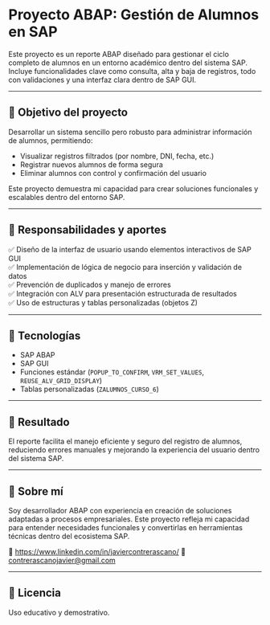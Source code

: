 # Proyecto ABAP: Gestión de Alumnos en SAP

Este proyecto es un reporte ABAP diseñado para gestionar el ciclo completo de alumnos en un entorno académico dentro del sistema SAP. Incluye funcionalidades clave como consulta, alta y baja de registros, todo con validaciones y una interfaz clara dentro de SAP GUI.

---

## 💼 Objetivo del proyecto

Desarrollar un sistema sencillo pero robusto para administrar información de alumnos, permitiendo:

- Visualizar registros filtrados (por nombre, DNI, fecha, etc.)
- Registrar nuevos alumnos de forma segura
- Eliminar alumnos con control y confirmación del usuario

Este proyecto demuestra mi capacidad para crear soluciones funcionales y escalables dentro del entorno SAP.

---

## 📌 Responsabilidades y aportes

✅ Diseño de la interfaz de usuario usando elementos interactivos de SAP GUI  
✅ Implementación de lógica de negocio para inserción y validación de datos  
✅ Prevención de duplicados y manejo de errores  
✅ Integración con ALV para presentación estructurada de resultados  
✅ Uso de estructuras y tablas personalizadas (objetos Z)

---

## 🧰 Tecnologías

- SAP ABAP
- SAP GUI
- Funciones estándar (`POPUP_TO_CONFIRM`, `VRM_SET_VALUES`, `REUSE_ALV_GRID_DISPLAY`)
- Tablas personalizadas (`ZALUMNOS_CURSO_6`)

---

## 🎯 Resultado

El reporte facilita el manejo eficiente y seguro del registro de alumnos, reduciendo errores manuales y mejorando la experiencia del usuario dentro del sistema SAP.

---

## 👤 Sobre mí

Soy desarrollador ABAP con experiencia en creación de soluciones adaptadas a procesos empresariales. Este proyecto refleja mi capacidad para entender necesidades funcionales y convertirlas en herramientas técnicas dentro del ecosistema SAP.

🔗 https://www.linkedin.com/in/javiercontrerascano/
📧 contrerascanojavier@gmail.com

---

## 📎 Licencia

Uso educativo y demostrativo.
